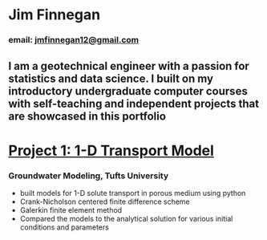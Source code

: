 # Jim Finnegan
### email: [jmfinnegan12@gmail.com](mailto:jmfinnegan12@gmail.com?subject=GitHub%20Portfolio)
## I am a geotechnical engineer with a passion for statistics and data science. I built on my introductory undergraduate computer courses with self-teaching and independent projects that are showcased in this portfolio


# [Project 1: 1-D Transport Model](https://github.com/jmfinnegan12/1Dtransport)
### Groundwater Modeling, Tufts University
- built models for 1-D solute transport in porous medium using python
- Crank-Nicholson centered finite difference scheme
- Galerkin finite element method 
- Compared the models to the analytical solution for various initial conditions and parameters
